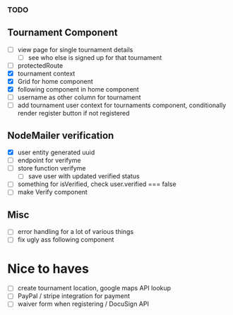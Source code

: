 ### TODO

## Tournament Component

- [ ] view page for single tournament details
  - [ ] see who else is signed up for that tournament
- [ ] protectedRoute
- [x] tournament context
- [x] Grid for home component
- [x] following component in home component
- [ ] username as other column for tournament
- [ ] add tournament user context for tournaments component, conditionally render register button if not registered

## NodeMailer verification

- [x] user entity generated uuid
- [ ] endpoint for verifyme
- [ ] store function verifyme
  - [ ] save user with updated verified status
- [ ] something for isVerified, check user.verified === false
- [ ] make Verify component

## Misc

- [ ] error handling for a lot of various things
- [ ] fix ugly ass following component

# Nice to haves

- [ ] create tournament location, google maps API lookup
- [ ] PayPal / stripe integration for payment
- [ ] waiver form when registering / DocuSign API
